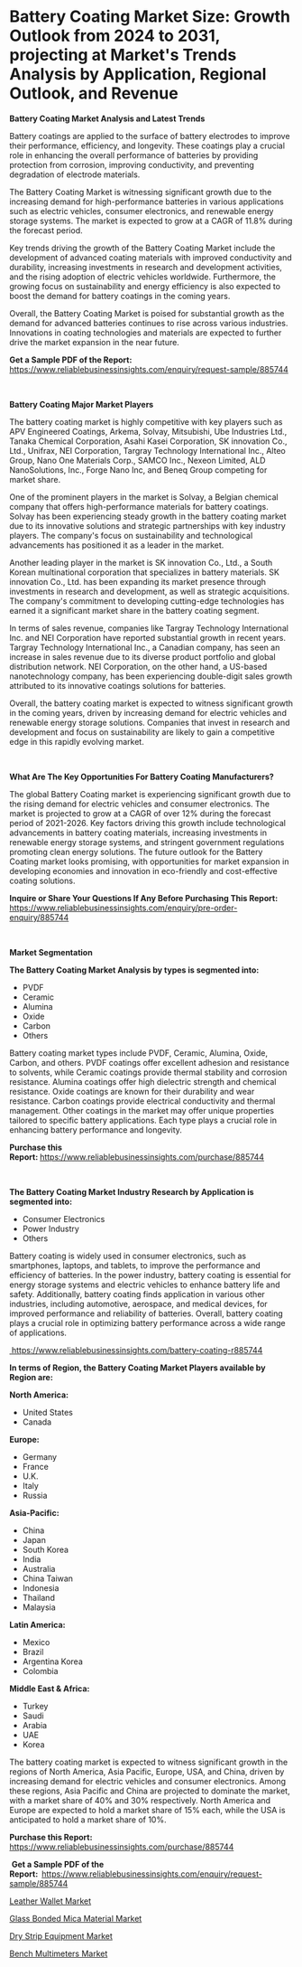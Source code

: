 <p><h1>Battery Coating Market Size: Growth Outlook from 2024 to 2031, projecting at Market's Trends Analysis by Application, Regional Outlook, and Revenue</h1></p><p><strong>Battery Coating Market Analysis and Latest Trends</strong></p>
<p><p>Battery coatings are applied to the surface of battery electrodes to improve their performance, efficiency, and longevity. These coatings play a crucial role in enhancing the overall performance of batteries by providing protection from corrosion, improving conductivity, and preventing degradation of electrode materials.</p><p>The Battery Coating Market is witnessing significant growth due to the increasing demand for high-performance batteries in various applications such as electric vehicles, consumer electronics, and renewable energy storage systems. The market is expected to grow at a CAGR of 11.8% during the forecast period.</p><p>Key trends driving the growth of the Battery Coating Market include the development of advanced coating materials with improved conductivity and durability, increasing investments in research and development activities, and the rising adoption of electric vehicles worldwide. Furthermore, the growing focus on sustainability and energy efficiency is also expected to boost the demand for battery coatings in the coming years.</p><p>Overall, the Battery Coating Market is poised for substantial growth as the demand for advanced batteries continues to rise across various industries. Innovations in coating technologies and materials are expected to further drive the market expansion in the near future.</p></p>
<p><strong>Get a Sample PDF of the Report:&nbsp;</strong> <a href="https://www.reliablebusinessinsights.com/enquiry/request-sample/885744">https://www.reliablebusinessinsights.com/enquiry/request-sample/885744</a></p>
<p>&nbsp;</p>
<p><strong>Battery Coating Major Market Players</strong></p>
<p><p>The battery coating market is highly competitive with key players such as APV Engineered Coatings, Arkema, Solvay, Mitsubishi, Ube Industries Ltd., Tanaka Chemical Corporation, Asahi Kasei Corporation, SK innovation Co., Ltd., Unifrax, NEI Corporation, Targray Technology International Inc., Alteo Group, Nano One Materials Corp., SAMCO Inc., Nexeon Limited, ALD NanoSolutions, Inc., Forge Nano Inc, and Beneq Group competing for market share.</p><p>One of the prominent players in the market is Solvay, a Belgian chemical company that offers high-performance materials for battery coatings. Solvay has been experiencing steady growth in the battery coating market due to its innovative solutions and strategic partnerships with key industry players. The company's focus on sustainability and technological advancements has positioned it as a leader in the market.</p><p>Another leading player in the market is SK innovation Co., Ltd., a South Korean multinational corporation that specializes in battery materials. SK innovation Co., Ltd. has been expanding its market presence through investments in research and development, as well as strategic acquisitions. The company's commitment to developing cutting-edge technologies has earned it a significant market share in the battery coating segment.</p><p>In terms of sales revenue, companies like Targray Technology International Inc. and NEI Corporation have reported substantial growth in recent years. Targray Technology International Inc., a Canadian company, has seen an increase in sales revenue due to its diverse product portfolio and global distribution network. NEI Corporation, on the other hand, a US-based nanotechnology company, has been experiencing double-digit sales growth attributed to its innovative coatings solutions for batteries.</p><p>Overall, the battery coating market is expected to witness significant growth in the coming years, driven by increasing demand for electric vehicles and renewable energy storage solutions. Companies that invest in research and development and focus on sustainability are likely to gain a competitive edge in this rapidly evolving market.</p></p>
<p>&nbsp;</p>
<p><strong>What Are The Key Opportunities For Battery Coating Manufacturers?</strong></p>
<p><p>The global Battery Coating market is experiencing significant growth due to the rising demand for electric vehicles and consumer electronics. The market is projected to grow at a CAGR of over 12% during the forecast period of 2021-2026. Key factors driving this growth include technological advancements in battery coating materials, increasing investments in renewable energy storage systems, and stringent government regulations promoting clean energy solutions. The future outlook for the Battery Coating market looks promising, with opportunities for market expansion in developing economies and innovation in eco-friendly and cost-effective coating solutions.</p></p>
<p><strong>Inquire or Share Your Questions If Any Before Purchasing This Report:</strong> <a href="https://www.reliablebusinessinsights.com/enquiry/pre-order-enquiry/885744">https://www.reliablebusinessinsights.com/enquiry/pre-order-enquiry/885744</a></p>
<p>&nbsp;</p>
<p><strong>Market Segmentation</strong></p>
<p><strong>The Battery Coating Market Analysis by types is segmented into:</strong></p>
<p><ul><li>PVDF</li><li>Ceramic</li><li>Alumina</li><li>Oxide</li><li>Carbon</li><li>Others</li></ul></p>
<p><p>Battery coating market types include PVDF, Ceramic, Alumina, Oxide, Carbon, and others. PVDF coatings offer excellent adhesion and resistance to solvents, while Ceramic coatings provide thermal stability and corrosion resistance. Alumina coatings offer high dielectric strength and chemical resistance. Oxide coatings are known for their durability and wear resistance. Carbon coatings provide electrical conductivity and thermal management. Other coatings in the market may offer unique properties tailored to specific battery applications. Each type plays a crucial role in enhancing battery performance and longevity.</p></p>
<p><strong>Purchase this Report:&nbsp;</strong><a href="https://www.reliablebusinessinsights.com/purchase/885744">https://www.reliablebusinessinsights.com/purchase/885744</a></p>
<p>&nbsp;</p>
<p><strong>The Battery Coating Market Industry Research by Application is segmented into:</strong></p>
<p><ul><li>Consumer Electronics</li><li>Power Industry</li><li>Others</li></ul></p>
<p><p>Battery coating is widely used in consumer electronics, such as smartphones, laptops, and tablets, to improve the performance and efficiency of batteries. In the power industry, battery coating is essential for energy storage systems and electric vehicles to enhance battery life and safety. Additionally, battery coating finds application in various other industries, including automotive, aerospace, and medical devices, for improved performance and reliability of batteries. Overall, battery coating plays a crucial role in optimizing battery performance across a wide range of applications.</p></p>
<p><a href="https://www.reliablebusinessinsights.com/battery-coating-r885744">&nbsp;https://www.reliablebusinessinsights.com/battery-coating-r885744</a></p>
<p><strong>In terms of Region, the Battery Coating Market Players available by Region are:</strong></p>
<p>
    <p> <strong> North America: </strong>
        <ul>
            <li>United States</li>
            <li>Canada</li>
        </ul>
        </p> 
    <p> <strong> Europe: </strong>
        <ul>
            <li>Germany</li>
            <li>France</li>
            <li>U.K.</li>
            <li>Italy</li>
            <li>Russia</li>
        </ul>
        </p> 
    <p> <strong> Asia-Pacific: </strong>
        <ul>
            <li>China</li>
            <li>Japan</li>
            <li>South Korea</li>
            <li>India</li>
            <li>Australia</li>
            <li>China Taiwan</li>
            <li>Indonesia</li>
            <li>Thailand</li>
            <li>Malaysia</li>
        </ul>
        </p> 
    <p> <strong> Latin America: </strong>
        <ul>
            <li>Mexico</li>
            <li>Brazil</li>
            <li>Argentina Korea</li>
            <li>Colombia</li>
        </ul>
        </p> 
    <p> <strong> Middle East & Africa: </strong>
        <ul>
            <li>Turkey</li>
            <li>Saudi</li>
            <li>Arabia</li>
            <li>UAE</li>
            <li>Korea</li>
        </ul>
    </p>
    </p>
<p><p>The battery coating market is expected to witness significant growth in the regions of North America, Asia Pacific, Europe, USA, and China, driven by increasing demand for electric vehicles and consumer electronics. Among these regions, Asia Pacific and China are projected to dominate the market, with a market share of 40% and 30% respectively. North America and Europe are expected to hold a market share of 15% each, while the USA is anticipated to hold a market share of 10%.</p></p>
<p><strong>Purchase this Report: </strong><a href="https://www.reliablebusinessinsights.com/purchase/885744">https://www.reliablebusinessinsights.com/purchase/885744</a></p>
<p>&nbsp;<strong>Get a Sample PDF of the Report:&nbsp;&nbsp;</strong><a href="https://www.reliablebusinessinsights.com/enquiry/request-sample/885744">https://www.reliablebusinessinsights.com/enquiry/request-sample/885744</a></p>
<p><strong></strong></p>
<p><p><a href="https://www.linkedin.com/pulse/leather-wallet-market-global-share-ranking-overall-liwrc">Leather Wallet Market</a></p><p><a href="https://github.com/zkngisync/Market-Research-Report-List-1/blob/main/glass-bonded-mica-material-market.md">Glass Bonded Mica Material Market</a></p><p><a href="https://github.com/brendafegmorris532/Market-Research-Report-List-1/blob/main/dry-strip-equipment-market.md">Dry Strip Equipment Market</a></p><p><a href="https://www.linkedin.com/pulse/bench-multimeters-market-size-outlook-forecast-2024-2031-algocracy-ehusc">Bench Multimeters Market</a></p></p>